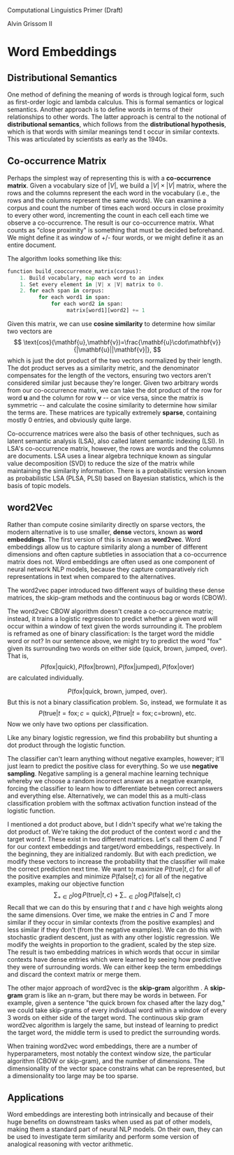 Computational Linguistics Primer (Draft)

Alvin Grissom II

# Word Embeddings



## Distributional Semantics





One method of defining the meaning of words is through logical form, such as first-order logic and lambda calculus.  This is formal semantics or logical semantics.  Another approach is to define words in terms of their relationships to other words.  The latter approach is central to the notional of **distributional semantics**, which follows from the **distributional hypothesis**, which is that words with similar meanings tend t occur in similar contexts.  This was articulated by scientists as early as the 1940s.



## Co-occurrence Matrix

Perhaps the simplest way of representing this is with a **co-occurrence matrix**. Given a vocabulary size of $|V|$, we build a $|V|\times|V|$ matrix, where the rows and the columns represent the each word in the vocabulary (i.e., the rows and the columns represent the same words).  We can examine a corpus and count the number of times each word occurs in close proximity to every other word, incrementing the count in each cell each time we observe a co-occurrence.  The result is our co-occurrence matrix.  What counts as "close proximity" is something that must be decided beforehand.  We might define it as window of +/- four words, or we might define it as an entire document.

The algorithm looks something like this:

```python
function build_cooccurrence_matrix(corpus):
    1. Build vocabulary, map each word to an index
	1. Set every element in |V| x |V| matrix to 0.
    2. for each span in corpus:
	      for each word1 in span:
              for each word2 in span:
                   matrix[word1][word2] += 1        
```



Given this matrix, we can use **cosine similarity** to determine how similar two vectors are
$$
\text{cos}(\mathbf{u},\mathbf{v})=\frac{\mathbf{u}\cdot\mathbf{v}}{|\mathbf{u}||\mathbf{v}|},
$$
which is just the dot product of the two vectors normalized by their length.  The dot product serves as a similarity metric, and the denominator compensates for the length of the vectors, ensuring two vectors aren't considered similar just because they're longer.  Given two arbitrary words from our co-occurrence matrix, we can take the dot product of the row for word $\mathbf{u}$ and the column for row $\mathbf{v}$ -- or vice versa, since the matrix is symmetric -- and calculate the cosine similarity to determine how similar the terms are.  These matrices are typically extremely **sparse**, containing mostly 0 entries, and obviously quite large.

Co-occurrence matrices were also the basis of other techniques, such as latent semantic analysis (LSA), also called latent semantic indexing (LSI).  In LSA's co-occurrence matrix, however, the rows are words and the columns are documents.  LSA uses a linear algebra technique known as singular value decomposition (SVD) to reduce the size of the matrix while maintaining the similarity information.  There is a probabilistic version known as probabilistic LSA (PLSA, PLSI) based on Bayesian statistics, which is the basis of topic models.  



## word2Vec



Rather than compute cosine similarity directly on sparse vectors, the modern alternative is to use smaller, **dense** vectors, known as **word embeddings**.  The first version of this is known as **word2vec**.  Word embeddings allow us to capture similarity along a number of different dimensions and often capture subtleties in association that a co-occurrence matrix does not.  Word embeddings are often used as one component of neural network NLP models, because they capture comparatively rich representations in text when compared to the alternatives.



The word2vec paper introduced two different ways of building these dense matrices, the skip-gram methods and the continuous bag or words (CBOW).  



The word2vec CBOW algorithm doesn't create a co-occurrence matrix; instead, it trains a logistic regression to predict whether a given word will occur within a window of text given the words surrounding it.   The problem is reframed as one of binary classification:  Is the target word the middle word or not? In our sentence above, we might try to predict the word "fox" given its surrounding two words on either side (quick, brown, jumped, over).  That is,
$$
P(\text{fox}|\text{quick}), P(\text{fox|brown}), P(\text{fox}|\text{jumped}), P(\text{fox}|\text{over})
$$
are calculated individually.


$$
P(\text{fox}|\text{quick, brown, jumped, over}).
$$
But this is not a binary classification problem.  So, instead, we formulate it as
$$
P(\text{true}|t=\text{fox}; c=\text{quick}), P(\text{true}|t=\text{fox}; \text{c=brown})\text{, etc.}
$$
Now we only have two options per classification.



Like any binary logistic regression, we find this probability but shunting a dot product through the logistic function.

The classifier can't learn anything without negative examples, however; it'll just learn to predict the positive class for everything. So we use **negative sampling**.  Negative sampling is a general machine learning technique whereby we choose a random incorrect answer as a negative example, forcing the classifier to learn how to differentiate between correct answers and everything else.  Alternatively, we can model this as a multi-class classification problem with the softmax activation function instead of the logistic function.



I mentioned a dot product above, but I didn't specify what we're taking the dot product of.  We're taking the dot product of the context word $c$ and the target word $t$.  These exist in two different matrices. Let's call them $C$ and $T$ for our context embeddings and target/word embeddings, respectively.  In the beginning, they are initialized randomly.  But with each prediction, we modify these vectors to increase the probability that the classifier will make the correct prediction next time.  We want to maximize $P(\text{true}|t, c)$ for all of the positive examples and minimize $P(\text{false}|t,c)$ for all of the negative examples, making our objective function
$$
\sum_{+\in D} \log P(\text{true}|t,c) + \sum_{-\in D} \log P(\text{false}|t, c)
$$
Recall that we can do this by ensuring that $t$ and $c$ have high weights along the same dimensions.  Over time, we make the entries in $C$ and $T$ more similar if they occur in similar contexts (from the positive examples) and less similar if they don't (from the negative examples).  We can do this with stochastic gradient descent, just as with any other logistic regression.  We modify the weights in proportion to the gradient, scaled by the step size.  The result is two embedding matrices in which words that occur in similar contexts have dense entries which were learned by seeing how predictive they were of surrounding words.  We can either keep the term embeddings and discard the context matrix or merge them.



The other major approach of word2vec is the **skip-gram** algorithm . A **skip-gram** gram is like an n-gram, but there may be words in between.  For example, given a sentence "the quick brown fox chased after the lazy dog," we could take skip-grams of every individual word within a window of every 3 words on either side of the target word.  The continuous skip gram word2vec algorithm is largely the same, but instead of learning to predict the target word, the middle term is used to predict the surrounding words.



When training word2vec word embeddings, there are a number of hyperparameters, most notably the context window size, the particular algorithm (CBOW or skip-gram), and the number of dimensions.  The dimensionality of the vector space constrains what can be represented, but a dimensionality too large may be too sparse.



## Applications

Word embeddings are interesting both intrinsically and because of their huge benefits on downstream tasks when used as pat of other models, making them a standard part of neural NLP models.  On their own, they can be used to investigate term similarity and perform some version of analogical reasoning with vector arithmetic. 